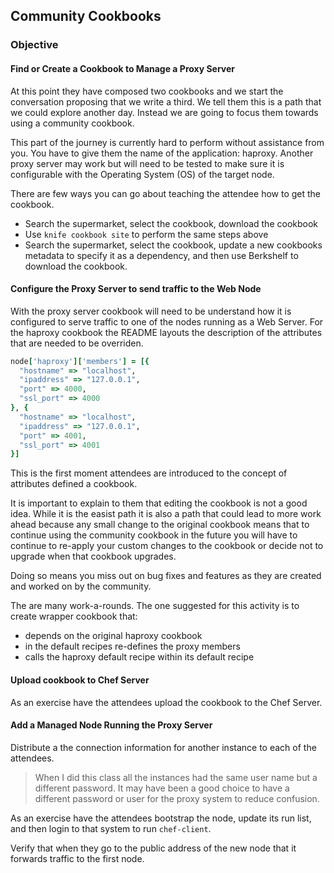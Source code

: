 ## Community Cookbooks

### Objective

#### Find or Create a Cookbook to Manage a Proxy Server

At this point they have composed two cookbooks and we start the conversation proposing that we write a third. We tell them this is a path that we could explore another day. Instead we are going to focus them towards using a community cookbook.

This part of the journey is currently hard to perform without assistance from you. You have to give them the name of the application: haproxy. Another proxy server may work but will need to be tested to make sure it is configurable with the Operating System (OS) of the target node.

There are few ways you can go about teaching the attendee how to get the cookbook.

* Search the supermarket, select the cookbook, download the cookbook
* Use `knife cookbook site` to perform the same steps above
* Search the supermarket, select the cookbook, update a new cookbooks metadata to specify it as a dependency, and then use Berkshelf to download the cookbook.

#### Configure the Proxy Server to send traffic to the Web Node

With the proxy server cookbook will need to be understand how it is configured to serve traffic to one of the nodes running as a Web Server. For the haproxy cookbook the README layouts the description of the attributes that are needed to be overriden.

```ruby
node['haproxy']['members'] = [{
  "hostname" => "localhost",
  "ipaddress" => "127.0.0.1",
  "port" => 4000,
  "ssl_port" => 4000
}, {
  "hostname" => "localhost",
  "ipaddress" => "127.0.0.1",
  "port" => 4001,
  "ssl_port" => 4001
}]
```

This is the first moment attendees are introduced to the concept of attributes defined a cookbook.

It is important to explain to them that editing the cookbook is not a good idea. While it is the easist path it is also a path that could lead to more work ahead because any small change to the original cookbook means that to continue using the community cookbook in the future you will have to continue to re-apply your custom changes to the cookbook or decide not to upgrade when that cookbook upgrades.

Doing so means you miss out on bug fixes and features as they are created and worked on by the community.

The are many work-a-rounds. The one suggested for this activity is to create wrapper cookbook that:

* depends on the original haproxy cookbook
* in the default recipes re-defines the proxy members
* calls the haproxy default recipe within its default recipe

#### Upload cookbook to Chef Server

As an exercise have the attendees upload the cookbook to the Chef Server.

#### Add a Managed Node Running the Proxy Server

Distribute a the connection information for another instance to each of the attendees.

> When I did this class all the instances had the same user name but a different password. It may have been a good choice to have a different password or user for the proxy system to reduce confusion.

As an exercise have the attendees bootstrap the node, update its run list, and then login to that system to run `chef-client`.

Verify that when they go to the public address of the new node that it forwards traffic to the first node.